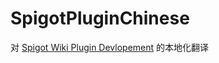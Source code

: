 # SpigotPluginChinese
对 [Spigot Wiki Plugin Devlopement](https://www.spigotmc.org/wiki/spigot-plugin-development/) 的本地化翻译

